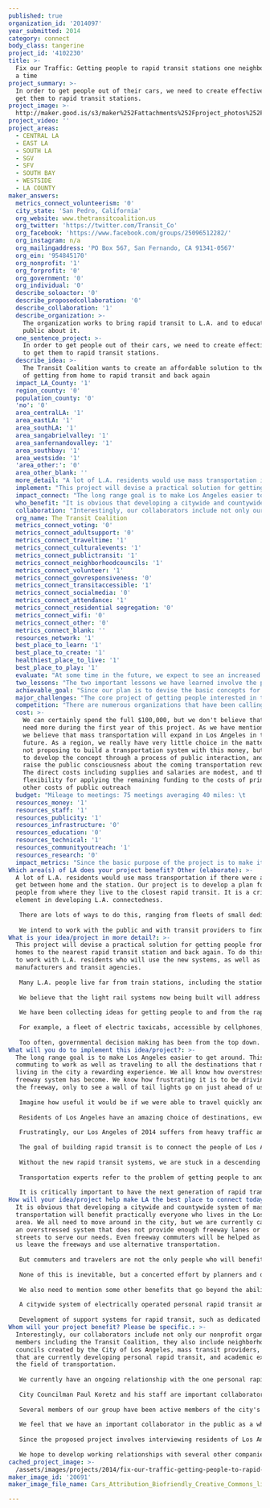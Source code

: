```yaml
---
published: true
organization_id: '2014097'
year_submitted: 2014
category: connect
body_class: tangerine
project_id: '4102230'
title: >-
  Fix our Traffic: Getting people to rapid transit stations one neighborhood at
  a time
project_summary: >-
  In order to get people out of their cars, we need to create effective ways to
  get them to rapid transit stations.
project_image: >-
  http://maker.good.is/s3/maker%252Fattachments%252Fproject_photos%252Fimages%252F20691%252Fdisplay%252FCars_Attribution_Biofriendly_Creative_Commons_license.jpeg=c570x385
project_video: ''
project_areas:
  - CENTRAL LA
  - EAST LA
  - SOUTH LA
  - SGV
  - SFV
  - SOUTH BAY
  - WESTSIDE
  - LA COUNTY
maker_answers:
  metrics_connect_volunteerism: '0'
  city_state: 'San Pedro, California'
  org_website: www.thetransitcoalition.us
  org_twitter: 'https://twitter.com/Transit_Co'
  org_facebook: 'https://www.facebook.com/groups/25096512282/'
  org_instagram: n/a
  org_mailingaddress: 'PO Box 567, San Fernando, CA 91341-0567'
  org_ein: '954845170'
  org_nonprofit: '1'
  org_forprofit: '0'
  org_government: '0'
  org_individual: '0'
  describe_soloactor: '0'
  describe_proposedcollaboration: '0'
  describe_collaboration: '1'
  describe_organization: >-
    The organization works to bring rapid transit to L.A. and to educate the
    public about it.
  one_sentence_project: >-
    In order to get people out of their cars, we need to create effective ways
    to get them to rapid transit stations.
  describe_idea: >-
    The Transit Coalition wants to create an affordable solution to the question
    of getting from home to rapid transit and back again
  impact_LA_County: '1'
  region_county: '0'
  population_county: '0'
  'no': '0'
  area_centralLA: '1'
  area_eastLA: '1'
  area_southLA: '1'
  area_sangabrielvalley: '1'
  area_sanfernandovalley: '1'
  area_southbay: '1'
  area_westside: '1'
  'area_other:': '0'
  area_other_blank: ''
  more_detail: "A lot of L.A. residents would use mass transportation if there were a way to get between home and the station. Our project is to develop a plan for moving people from where they live to the closest rapid transit. It is a critical element in developing L.A. connectedness.\r\n\r\nThere are lots of ways to do this, ranging from fleets of small dedicated taxis, to electrically assisted bicycles, to electrically powered shuttle buses. A workable system needs all of these and more. What's been missing is a plan to ask for ideas from the public, and then put everything together in a comprehensive system.\r\n\r\nWe intend to work with the public and with transit providers to find a mix of ways to get people to the stations and home again. \r\n"
  implement: "This project will devise a practical solution for getting people from their homes to the nearest rapid transit station and back again. To do this, we need to work with L.A. residents who will use the new systems, as well as with manufacturers and transit agencies.\r\n\r\nMany L.A. people live far from train stations, including the stations that already exist and those that are yet to be built. Getting to the station will continue to be a problem if we don't come up with a practical solution.\r\n\r\nWe believe that the light rail systems now being built will address some of the transportation deficit we now face. Another rapid transit technology known as personal rapid transit (PRT) is currently being developed by several companies. PRT basically consists of passenger carriers (pods) that are elevated above the street, and can take people without intermediate stops to their destinations. \r\n\r\nWe have been collecting ideas for getting people to and from the rapid transit stations. This project will develop a comprehensive concept for a system with multiple types of connections, and then do a specific design for two neighborhoods.\r\n\r\nFor example, a fleet of electric taxicabs, accessible by cellphones, and serving the public on a fixed price basis, could be one part of the solution. We are also very intrigued by the newly developed hydrogen fueled electric bicycles, which can be adapted for commuting. We think that it's also important that if personal rapid transit comes to L.A., that the passenger pods be designed and built so that bike riders can take their bikes along.\r\n\r\nToo often, governmental decision making has been from the top down. We feel strongly that the design and planning of a neighborhood friendly solution to getting people to rapid transit has to be put together with and by the people who will be directly afffected, and who stand to gain or lose. We therefore are planning this as a public participation project from the very start.\r\n"
  impact_connect: "The long range goal is to make Los Angeles easier to get around. This includes commuting to work as well as traveling to all the destinations that make living in the city a rewarding experience. We all know how overstressed the freeway system has become. We know how frustrating it is to be driving down the freeway, only to see a wall of tail lights go on just ahead of us.\r\n\r\nImagine how useful it would be if we were able to travel quickly and easily to a train station or to a personal rapid transit station, board the train or the PRT pod, and get to the destination quickly.\r\n\r\nResidents of Los Angeles have an amazing choice of destinations, everything from the Music Center to sports centers to our major shopping centers. There are museums, universities, community colleges, and restaurants.\r\n\r\nFrustratingly, our Los Angeles of 2014 suffers from heavy traffic and the slow but inexorable increase in gasoline costs.\r\n\r\nThe goal of building rapid transit is to connect the people of Los Angeles with all of these different destinations. The intent of our project is to consider and then design the critical link that gets people to the mass transit services themselves. In short, our project is the final element in aiding Los Angeles residents connect to work, play, and study.\r\n\r\nWithout the new rapid transit systems, we are stuck in a descending spiral of traffic and fouled air. We have to figure out how to make it easy for people to use mass transportation, and that is the goal of our project.\r\n\r\nTransportation experts refer to the problem of getting people to and from mass transit systems as the \"first mile, last mile\" question. We believe that an intelligent choice of solutions (and it must be solutions, not just one solution) can not only solve that problem, it can increase the range to several miles. For example, we will explore the idea of how to make carry-on bikes a regular part of the commuter experience.  Other methods such as the dedicated taxi fleet would be required by other people. Personal, human connectivity with the full geography of Los Angeles is our goal.\r\n\r\nIt is critically important to have the next generation of rapid transit riders be a part of this planning process. In the short term, L.A. residents will begin to appreciate the idea of using rapid transit, and in the year 2050, much of Los Angeles commuting and recreation will use rapid transit."
  who_benefit: "It is obvious that developing a citywide and countywide system of mass transportation will benefit practically everyone who lives in the Los Angeles area. We all need to move around in the city, but we are currently caught in an overstressed system that does not provide enough freeway lanes or city streets to serve our needs. Even freeway commuters will be helped as many of us leave the freeways and use alternative transportation.\r\n\r\nBut commuters and travelers are not the only people who will benefit. One outcome of a newly invigorated rapid transit network in L.A. will be to stimulate manufacturing, particularly as the city and county engage in local sourcing of some components. One possibility is that by making Los Angeles a leader in rapid transit technology, L.A. can become the leader in a newly created export industry.\r\n\r\nNone of this is inevitable, but a concerted effort by planners and designers has a good chance of getting to this highly desirable goal.\r\n\r\nWe also need to mention some other benefits that go beyond the ability to get from one place to another quickly.\r\n\r\nA citywide system of electrically operated personal rapid transit and light rail will replace a large part of the carbon dioxide that is currently emitted by cars. What we will achieve is a city that is cleaner, that suffers from less vehicular noise, and which will carry its own weight in reducing greenhouse gas emissions.\r\n\r\nDevelopment of support systems for rapid transit, such as dedicated fleets of minicabs, will create new jobs in whole new sectors of the local economy. Providing citywide mobility for handicapped people is an essential element of any system we develop.\r\n"
  collaboration: "Interestingly, our collaborators include not only our nonprofit organization members including the Transit Coalition, they also include neighborhood councils created by the City of Los Angeles, mass transit providers, companies that are currently developing personal rapid transit, and academic experts in the field of transportation.\r\n\r\nWe currently have an ongoing relationship with the one personal rapid transit company that is based in California, Skytran Inc. Skytran is currently designing and building a PRT demonstration overseas. We have been discussing the acquisition of a PRT system for Los Angeles not only with Skytran, but with our elected officials.\r\n\r\nCity Councilman Paul Koretz and his staff are important collaborators whom we have been working with for several years on the subject of improved transportation. We will ask his staff to collaborate with us on the project. \r\n\r\nSeveral members of our group have been active members of the city's neighborhood council system going back to its inception. Neighborhood councils have active transportation committees that we shall work with. We are currently negotiating with the Neighborhood Council Congress, a yearly gathering of more than 500 people, for a breakout session on  \"Getting to the station: the final link.\"\r\n\r\nWe feel that we have an important collaborator in the public as a whole. In fact, our interest in studying and solving the \"first mile, last mile\" problem came out of a transportation discussion at a public venue. One of the audience, a professor at Harbor UCLA Medical Center, explained that she lives in Mar Vista and needs to get to Harbor UCLA in Torrance for her work. She explained that unless she has a mass transit station nearby, or some convenient way of getting to the station, she will be stuck with taking her car to work.\r\n\r\nSince the proposed project involves interviewing residents of Los Angeles about their needs and wants, we consider all of our future contacts to be collaborators.\r\n\r\nWe hope to develop working relationships with several other companies that are currently developing innovative new systems in Europe, Asia, and other parts of the United States. We feel that designing the vehicles in a way that works seamlessly with our \"first mile, last mile\" solutions is critical.\r\n"
  org_name: The Transit Coalition
  metrics_connect_voting: '0'
  metrics_connect_adultsupport: '0'
  metrics_connect_traveltime: '1'
  metrics_connect_culturalevents: '1'
  metrics_connect_publictransit: '1'
  metrics_connect_neighborhoodcouncils: '1'
  metrics_connect_volunteer: '1'
  metrics_connect_govresponsiveness: '0'
  metrics_connect_transitaccessible: '1'
  metrics_connect_socialmedia: '0'
  metrics_connect_attendance: '1'
  metrics_connect_residential segregation: '0'
  metrics_connect_wifi: '0'
  metrics_connect_other: '0'
  metrics_connect_blank: ''
  resources_network: '1'
  best_place_to_learn: '1'
  best_place_to_create: '1'
  healthiest_place_to_live: '1'
  best_place_to_play: '1'
  evaluate: "At some time in the future, we expect to see an increased number of L.A. residents using rapid transit to get to work and play, and we expect to see that their trips are made easier by comprehensive networks of local transportation that will move them between their homes and the rapid transit stations. This is of course a long range goal, and not something that we will be able to demonstrate within the one year scope of the proposed project.\r\n\r\nHowever, we do have specific goals and we will be able to evaluate them one by one and as a totality. For example, we will keep count of the number of public meetings we visit and/or host, and the approximate number of people we speak to and hear from. We expect to hear lots of ideas about how to solve the first mile, last mile question, and we will keep lists of those ideas and create written summaries that will be shared online.\r\n\r\nA second level of evaluation will follow the next phase, in which we design an entire neighborhood system and invite the people to evaluate it themselves. Using available demographic and geographic data, we will be able to estimate the fraction of the neighborhood that could, if it so desired, make use of the first mile, last mile solution we will devise. Such estimates are of course imperfect, but we believe that putting a tangible proposal in front of people will give them a chance to think seriously about the future of rapid transit in their own lives.\r\n\r\nAnother level of evaluation will come from the people themselves, as they provide feedback in terms of how they like such proposals, whether they think they would use such a system, and whether they wish to offer their own alternative solutions.\r\n\r\nWe also expect to get feedback from transportation agencies, elected officials, and from the various volunteer and nonprofit organizations that are involved in the wide ranging movement to bring mass transit to Los Angeles.\r\n"
  two_lessons: "The two important lessons we have learned involve the public mood regarding the current transportation mess, and how the public decison making process works in the real world.\r\n\r\nWe have attended meetings all over the city, some hosted by the mayor, and others put on by neighborhood councils. We have also hosted discussions about mass transit.\r\n\r\nIn every single meeting, there is a strong sentiment that Los Angeles is broken in terms of our traffic problems. The freeways are congested much of the time, and city streets are often gridlocked. People are fed up and are asking for answers. We find that the idea of new ways of getting around using rapid transit get a lot of support.\r\n\r\nHowever, the question people raise is whether or not it will be practical for them to get to the mass transit systems. If there is no local connectivity, then they will continue to rely on their cars in order to commute to work. Thus the project we are proposing comes directly from those discussions and the lessons we have learned from them.\r\n\r\nThe second lesson we have learned, and which we intend to apply, is that the process of public decision making is complicated, and involves a lot of time and effort on the part of people who hope to affect that process. We have found that what might seem obvious to the professional planner is not so obvious to the public, that the process of buy-in by the public is uncertain, that the process takes time, and that it is necessary not just to talk, but to listen. We find that sometimes the public's response to proposals can be surprising.\r\n\r\nThat lesson leads to a significant part of this proposal, namely the plan to take the question directly to the public. We intend to find out what sorts of mass transit connectivity will appeal to people, what sorts of connections they might be willing to use, and how much they will be willing to pay. We expect that people who commute long distances to work everyday will potentially be the most supportive of getting out of their cars.\r\n\r\nWe expect to be surprised by some new ideas that we have never heard before, coming from participants in public forums. We should confess that the proposals we are already considering, ranging from the dedicated cab systems to small electrically powered trolleys, have come from a wide variety of sources. We expect to hear lots of ideas in the coming months, and some of them may become parts of the transportation systems of the future.\r\n"
  achievable_goal: "Since our plan is to devise the basic concepts for a citywide network that will get people to and from mass transit, but not actually to build that network, the project can be completed in a year. This does not mean that we will stop working after a year, but that we intend to complete the critical first stage in the prescribed time.\r\n\r\nThe project includes 3 phases to be taken both in parallel and, to a certain extent, one after the other. The first phase is to collect ideas about getting people between their homes and the closest rapid transit station. We already have a few ideas, but through holding public meetings, creating an online discussion using social media and a website, and by interviewing transportation professionals, we expect to collect an even wider variety of ideas. The neighborhood council system will provide additional opportunities to complete this phase.\r\n\r\nThe second phase will involve selecting two neighborhoods that will be within 5 miles of a planned rapid transit station. We may also select additional neighborhoods that will eventually be served either by light rail or by an elevated personal rapid transit system. We will analyze these neighborhoods and come up with a plan for each. The specific neighborhood plans will describe the local connectivity services that would allow the residents of a neighborhood to get to a rapid transit station in the most effective way. We envision this process as happening with the knowledge and participation of area residents. We have experience with working with neighborhood councils, and we expect to tailor our selection of neighborhoods based on the interest and availability of neighborhood council participants and stakeholders.\r\n\r\nThe last phase of the one year project is to communicate our findings and our draft proposals as widely as possible. \r\n\r\nAll of these elements can be started within the one year time frame, and every one of these elements can be carried out to some level of completion.The aim is that at the end of the year, we will have shifted the level of discussion from the freeway mess to the possibility of using rapid transit, and from there to a more comprehensive plan which starts at each person's front door.\r\n"
  major_challenges: "The core project of getting people interested in the process and getting them to participate is not a huge challenge. We have a lot of experience in making use of already existing public organizations for the purpose of holding public discussion and debate. There is always a challenge in getting time on any organization's agenda, but transportation issues are a very high priority everywhere in the region, so we don't anticipate too much of a problem in this regard.\r\n\r\nWe do have a challenge in terms of designing the \"first mile, last mile\" solution for any given neighborhood, but that's what this project is all about, and we predict that we will get a lot of public participation in this element of the project. Getting support and input from transportation experts, particularly at the academic level, will be a challenge, but we have been reasonably successful at this so far on other topics.\r\n\r\nAnother challenge involves the fact that there are vested interests in the transportation industry. For example, the taxicab companies and cab drivers have been somewhat hostile to the new, self-creating competition such as Uver, a company which links owners of private cars with people who are willing to pay for a ride. Uver is, in some sense, direct competition with the more traditional taxicab companies.\r\n\r\nWe actually see this as an opportunity, since the creation of localized, pay-one-price, dedicated cab systems will provide a vastly increased ridership, and with that increased ridership, there will be significant opportunities for the current generation of cab drivers. It will also provide an opportunity for the legacy taxicab companies to expand into a new market. Thus, the current views of the cab industry are both a challenge and an opportunity. We intend to talk with the taxicab companies and with their associated unions. Out of this interaction, we may all find some common ground. \r\n\r\nOverall, the challenge is to get all the different groups, ranging from transit agencies, to manufacturers, to our L.A. residents, and bring them together so that a workable system can be imagined. It is a marriage of technological planning with social and neighborhood interests.\r\n\r\nA final challenge is the vast distance and space encompassed by the City and County of Los Angeles. Just getting to meetings over our stressed road system will be a significant challenge, but this will be solved by making a determined effort.\r\n"
  competition: "There are numerous organizations that have been calling for reform of our entire transportation infrastructure. For example, MoveLA has been working in support of the extension and completion of our light rail system. There are also organizations and corporations that are involved in developing and promoting the idea of elevated systems of personal rapid transit. The public transportation agencies themselves are, to a certain extent, both complementary and competitive in terms of generating their own planning ideas.\r\n\r\nTo our knowledge, the problem referred to as \"first mile, last mile,\" in other words, the question of how people would actually get to and from public transit systems, has been somewhat ignored. It has been a subject of academic interest, but in practice, actual work on the matter has largely been confined to the question of where to run bus lines and where to locate rapid transit stations. To use a popular phrase, planners have generally \"kicked the can down the road\" when it comes to this question.\r\n\r\nAs a group of volunteers who have been supportive of new light rail and of the personal rapid transit concept, we have come to the conclusion that the problem of getting people to and from rapid transit stations is one that has to be solved now, as part of the overall process, rather than left to be resolved later.\r\n\r\nWe believe that in this, we are fairly unique, because we propose to consider the problem as a specific, local design issue for a selected set of L.A. neighborhoods. Then we propose to offer a few specific designs that will involve calculations of how many people can be transported, and what the average time will be, in those selected neighborhoods. To our knowledge, this has not been attempted at this level of detail. The process of creating specific local designs is intended to be a template for a process of covering the entire region in specific first mile, last mile solutions. We believe that this is unique.\r\n"
  cost: >-
    We can certainly spend the full $100,000, but we don't believe that we will
    need more during the first year of this project. As we have mentioned above,
    we believe that mass transportation will expand in Los Angeles in the near
    future. As a region, we really have very little choice in the matter. We are
    not proposing to build a transportation system with this money, but rather
    to develop the concept through a process of public interaction, and then to
    raise the public consciousness about the coming transportation revolution.
    The direct costs including supplies and salaries are modest, and there is
    flexibility for applying the remaining funding to the costs of printing and
    other costs of public outreach
  budget: "Mileage to meetings: 75 meetings averaging 40 miles: \t        1170\r\nPrinting expenses for fliers, cards: \t\t\t\t                5000\r\nSalaries, employment relate taxes and fees\t\t             45,500\r\nConsultation fees\t\t\t\t\t\t\t                        3000\r\nRoom rentals and snacks\t\t\t\t\t\t                3000\r\nOverhead and support by Transit Coalition\t\t\t        5500\r\nEquipment: computer, hard drives, \t\t\t\t                3500\r\nCopying expenses Kinkos\t\t\t\t\t\t                1000\r\nInsurance\t\t\t\t\t\t\t\t                                2000\r\nMeals\t\t\t\t\t\t\t\t\t                                  750\r\nPrinting of final report, multiple copies\t\t\t\t          400\r\nDemonstration and software model building\t\t\t\t8000\r\nVideo shooting and editing, educational\t\t\t\t        5000\r\nTransportation reimbursements volunteers\t\t\t        2500\r\nAdvertising of events\t\t\t\t\t\t                      11000\r\nMisc\t\t\t\t\t\t\t\t\t                                2680\r\n"
  resources_money: '1'
  resources_staff: '1'
  resources_publicity: '1'
  resources_infrastructure: '0'
  resources_education: '0'
  resources_technical: '1'
  resources_communityoutreach: '1'
  resources_research: '0'
  impact_metrics: "Since the basic purpose of the project is to make it possible for people to want to use mass transportation rather than their own cars, the metric \"number of public transit riders\" is clear and obvious. Since one of the purposes of creating mass transit is to reduce freeway congestion and to provide transportation that is faster and less interrupted than driving the freeway during rush hours, the metric \"median travel time to work\" should also be included. Los Angeles residents have become used to long commute times. A light rail or personal rapid transit journey into downtown Los Angeles or to another business center should proceed at a high rate of speed and with few of the interruptions characteristic of freeway driving. Thus we expect that the median travel time to work will be improved by the completion of the various rapid transit systems, and the system as a whole, including getting to and from home, will be improved by our project.\r\n\r\nWe have included \"transit accessible housing\" although our project has nothing to do with the construction of new housing close to the planned rail lines or potential PRT lines. Rather, the aim of our project is to make housing more accessible to mass transit by designing and promoting the links between housing and the transit systems. \r\n\r\nWe have also included several other items which will be indirectly affected by our project, since they involve people getting to events, people getting to public meetings, and people being empowered to engage in volunteer activities which require travel. Since our project involves our own participation and involvement in neighborhood councils, we expect to recruit volunteers to work within the neighborhood council structure. \r\n"
Which area(s) of LA does your project benefit? Other (elaborate): >-
  A lot of L.A. residents would use mass transportation if there were a way to
  get between home and the station. Our project is to develop a plan for moving
  people from where they live to the closest rapid transit. It is a critical
  element in developing L.A. connectedness.
   
   There are lots of ways to do this, ranging from fleets of small dedicated taxis, to electrically assisted bicycles, to electrically powered shuttle buses. A workable system needs all of these and more. What's been missing is a plan to ask for ideas from the public, and then put everything together in a comprehensive system.
   
   We intend to work with the public and with transit providers to find a mix of ways to get people to the stations and home again.
What is your idea/project in more detail?: >-
  This project will devise a practical solution for getting people from their
  homes to the nearest rapid transit station and back again. To do this, we need
  to work with L.A. residents who will use the new systems, as well as with
  manufacturers and transit agencies.
   
   Many L.A. people live far from train stations, including the stations that already exist and those that are yet to be built. Getting to the station will continue to be a problem if we don't come up with a practical solution.
   
   We believe that the light rail systems now being built will address some of the transportation deficit we now face. Another rapid transit technology known as personal rapid transit (PRT) is currently being developed by several companies. PRT basically consists of passenger carriers (pods) that are elevated above the street, and can take people without intermediate stops to their destinations. 
   
   We have been collecting ideas for getting people to and from the rapid transit stations. This project will develop a comprehensive concept for a system with multiple types of connections, and then do a specific design for two neighborhoods.
   
   For example, a fleet of electric taxicabs, accessible by cellphones, and serving the public on a fixed price basis, could be one part of the solution. We are also very intrigued by the newly developed hydrogen fueled electric bicycles, which can be adapted for commuting. We think that it's also important that if personal rapid transit comes to L.A., that the passenger pods be designed and built so that bike riders can take their bikes along.
   
   Too often, governmental decision making has been from the top down. We feel strongly that the design and planning of a neighborhood friendly solution to getting people to rapid transit has to be put together with and by the people who will be directly afffected, and who stand to gain or lose. We therefore are planning this as a public participation project from the very start.
What will you do to implement this idea/project?: >-
  The long range goal is to make Los Angeles easier to get around. This includes
  commuting to work as well as traveling to all the destinations that make
  living in the city a rewarding experience. We all know how overstressed the
  freeway system has become. We know how frustrating it is to be driving down
  the freeway, only to see a wall of tail lights go on just ahead of us.
   
   Imagine how useful it would be if we were able to travel quickly and easily to a train station or to a personal rapid transit station, board the train or the PRT pod, and get to the destination quickly.
   
   Residents of Los Angeles have an amazing choice of destinations, everything from the Music Center to sports centers to our major shopping centers. There are museums, universities, community colleges, and restaurants.
   
   Frustratingly, our Los Angeles of 2014 suffers from heavy traffic and the slow but inexorable increase in gasoline costs.
   
   The goal of building rapid transit is to connect the people of Los Angeles with all of these different destinations. The intent of our project is to consider and then design the critical link that gets people to the mass transit services themselves. In short, our project is the final element in aiding Los Angeles residents connect to work, play, and study.
   
   Without the new rapid transit systems, we are stuck in a descending spiral of traffic and fouled air. We have to figure out how to make it easy for people to use mass transportation, and that is the goal of our project.
   
   Transportation experts refer to the problem of getting people to and from mass transit systems as the "first mile, last mile" question. We believe that an intelligent choice of solutions (and it must be solutions, not just one solution) can not only solve that problem, it can increase the range to several miles. For example, we will explore the idea of how to make carry-on bikes a regular part of the commuter experience. Other methods such as the dedicated taxi fleet would be required by other people. Personal, human connectivity with the full geography of Los Angeles is our goal.
   
   It is critically important to have the next generation of rapid transit riders be a part of this planning process. In the short term, L.A. residents will begin to appreciate the idea of using rapid transit, and in the year 2050, much of Los Angeles commuting and recreation will use rapid transit.
How will your idea/project help make LA the best place to connect today? In LA2050?: >-
  It is obvious that developing a citywide and countywide system of mass
  transportation will benefit practically everyone who lives in the Los Angeles
  area. We all need to move around in the city, but we are currently caught in
  an overstressed system that does not provide enough freeway lanes or city
  streets to serve our needs. Even freeway commuters will be helped as many of
  us leave the freeways and use alternative transportation.
   
   But commuters and travelers are not the only people who will benefit. One outcome of a newly invigorated rapid transit network in L.A. will be to stimulate manufacturing, particularly as the city and county engage in local sourcing of some components. One possibility is that by making Los Angeles a leader in rapid transit technology, L.A. can become the leader in a newly created export industry.
   
   None of this is inevitable, but a concerted effort by planners and designers has a good chance of getting to this highly desirable goal.
   
   We also need to mention some other benefits that go beyond the ability to get from one place to another quickly.
   
   A citywide system of electrically operated personal rapid transit and light rail will replace a large part of the carbon dioxide that is currently emitted by cars. What we will achieve is a city that is cleaner, that suffers from less vehicular noise, and which will carry its own weight in reducing greenhouse gas emissions.
   
   Development of support systems for rapid transit, such as dedicated fleets of minicabs, will create new jobs in whole new sectors of the local economy. Providing citywide mobility for handicapped people is an essential element of any system we develop.
Whom will your project benefit? Please be specific.: >-
  Interestingly, our collaborators include not only our nonprofit organization
  members including the Transit Coalition, they also include neighborhood
  councils created by the City of Los Angeles, mass transit providers, companies
  that are currently developing personal rapid transit, and academic experts in
  the field of transportation.
   
   We currently have an ongoing relationship with the one personal rapid transit company that is based in California, Skytran Inc. Skytran is currently designing and building a PRT demonstration overseas. We have been discussing the acquisition of a PRT system for Los Angeles not only with Skytran, but with our elected officials.
   
   City Councilman Paul Koretz and his staff are important collaborators whom we have been working with for several years on the subject of improved transportation. We will ask his staff to collaborate with us on the project. 
   
   Several members of our group have been active members of the city's neighborhood council system going back to its inception. Neighborhood councils have active transportation committees that we shall work with. We are currently negotiating with the Neighborhood Council Congress, a yearly gathering of more than 500 people, for a breakout session on "Getting to the station: the final link."
   
   We feel that we have an important collaborator in the public as a whole. In fact, our interest in studying and solving the "first mile, last mile" problem came out of a transportation discussion at a public venue. One of the audience, a professor at Harbor UCLA Medical Center, explained that she lives in Mar Vista and needs to get to Harbor UCLA in Torrance for her work. She explained that unless she has a mass transit station nearby, or some convenient way of getting to the station, she will be stuck with taking her car to work.
   
   Since the proposed project involves interviewing residents of Los Angeles about their needs and wants, we consider all of our future contacts to be collaborators.
   
   We hope to develop working relationships with several other companies that are currently developing innovative new systems in Europe, Asia, and other parts of the United States. We feel that designing the vehicles in a way that works seamlessly with our "first mile, last mile" solutions is critical.
cached_project_image: >-
  /assets/images/projects/2014/fix-our-traffic-getting-people-to-rapid-transit-stations-one-neighborhood-at-a-time/maker.good.is/s3/maker%252Fattachments%252Fproject_photos%252Fimages%252F20691%252Fdisplay%252FCars_Attribution_Biofriendly_Creative_Commons_license.jpeg=c570x385.jpg
maker_image_id: '20691'
maker_image_file_name: Cars_Attribution_Biofriendly_Creative_Commons_license.jpeg

---
```


